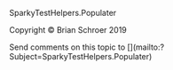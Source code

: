 ﻿SparkyTestHelpers.Populater


<p>Copyright &#169; Brian Schroer 2019</p>
Send comments on this topic to [](mailto:?Subject=SparkyTestHelpers.Populater)
